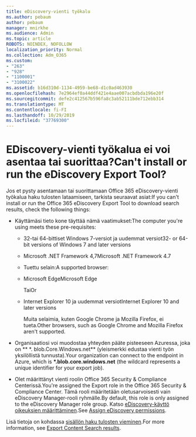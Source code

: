 ```yaml
---
title: eDiscovery-vienti työkalu
ms.author: pebaum
author: pebaum
manager: mnirkhe
ms.audience: Admin
ms.topic: article
ROBOTS: NOINDEX, NOFOLLOW
localization_priority: Normal
ms.collection: Adm_O365
ms.custom:
- "263"
- "928"
- "1100001"
- "3100022"
ms.assetid: b16d310d-1134-4959-be68-d1c0ad463930
ms.openlocfilehash: 7e2964ef0a44ddf421e4aae007acbdbda196e20f
ms.sourcegitcommit: defe2c412567b596fa8c3ab52111bde712ebb314
ms.translationtype: MT
ms.contentlocale: fi-FI
ms.lasthandoff: 10/29/2019
ms.locfileid: "37769300"
---
```

# <a name="cant-install-or-run-the-ediscovery-export-tool"></a><span data-ttu-id="7f0eb-102">EDiscovery-vienti työkalua ei voi asentaa tai suorittaa?</span><span class="sxs-lookup"><span data-stu-id="7f0eb-102">Can't install or run the eDiscovery Export Tool?</span></span>

<span data-ttu-id="7f0eb-103">Jos et pysty asentamaan tai suorittamaan Office 365 eDiscovery-vienti työkalua haku tulosten lataamiseen, tarkista seuraavat asiat:</span><span class="sxs-lookup"><span data-stu-id="7f0eb-103">If you can't install or run the Office 365 eDiscovery Export Tool to download search results, check the following things:</span></span>
  
- <span data-ttu-id="7f0eb-104">Käyttämäsi tieto kone täyttää nämä vaatimukset:</span><span class="sxs-lookup"><span data-stu-id="7f0eb-104">The computer you're using meets these pre-requisites:</span></span>

  - <span data-ttu-id="7f0eb-105">32-tai 64-bittiset Windows 7-versiot ja uudemmat versiot</span><span class="sxs-lookup"><span data-stu-id="7f0eb-105">32- or 64-bit versions of Windows 7 and later versions</span></span>

  - <span data-ttu-id="7f0eb-106">Microsoft .NET Framework 4,7</span><span class="sxs-lookup"><span data-stu-id="7f0eb-106">Microsoft .NET Framework 4.7</span></span>

  - <span data-ttu-id="7f0eb-107">Tuettu selain:</span><span class="sxs-lookup"><span data-stu-id="7f0eb-107">A supported browser:</span></span>

  - <span data-ttu-id="7f0eb-108">Microsoft Edge</span><span class="sxs-lookup"><span data-stu-id="7f0eb-108">Microsoft Edge</span></span>

    <span data-ttu-id="7f0eb-109">Tai</span><span class="sxs-lookup"><span data-stu-id="7f0eb-109">Or</span></span>

  - <span data-ttu-id="7f0eb-110">Internet Explorer 10 ja uudemmat versiot</span><span class="sxs-lookup"><span data-stu-id="7f0eb-110">Internet Explorer 10 and later versions</span></span>

    <span data-ttu-id="7f0eb-111">Muita selaimia, kuten Google Chrome ja Mozilla Firefox, ei tueta.</span><span class="sxs-lookup"><span data-stu-id="7f0eb-111">Other browsers, such as Google Chrome and Mozilla Firefox aren't supported.</span></span>

- <span data-ttu-id="7f0eb-112">Organisaatiosi voi muodostaa yhteyden pääte pisteeseen Azuressa, joka on \*\* \*. blob.Core.Windows.net\*\* (yleismerkki edustaa vienti työn yksilöllistä tunnusta).</span><span class="sxs-lookup"><span data-stu-id="7f0eb-112">Your organization can connect to the endpoint in Azure, which is **\*.blob.core.windows.net** (the wildcard represents a unique identifier for your export job).</span></span>

- <span data-ttu-id="7f0eb-113">Olet määrittänyt vienti roolin Office 365 Security &amp; Compliance Centerissä.</span><span class="sxs-lookup"><span data-stu-id="7f0eb-113">You're assigned the Export role in the Office 365 Security &amp; Compliance Center.</span></span> <span data-ttu-id="7f0eb-114">Tämä rooli määritetään oletusarvoisesti vain eDiscovery Manager-rooli ryhmälle.</span><span class="sxs-lookup"><span data-stu-id="7f0eb-114">By default, this role is only assigned to the eDiscovery Manager role group.</span></span> <span data-ttu-id="7f0eb-115">Katso [eDiscovery-käyttö oikeuksien määrittäminen](https://docs.microsoft.com/office365/securitycompliance/assign-ediscovery-permissions).</span><span class="sxs-lookup"><span data-stu-id="7f0eb-115">See [Assign eDiscovery permissions](https://docs.microsoft.com/office365/securitycompliance/assign-ediscovery-permissions).</span></span>

<span data-ttu-id="7f0eb-116">Lisä tietoja on kohdassa [sisällön haku tulosten vieminen](https://docs.microsoft.com/office365/securitycompliance/export-search-results).</span><span class="sxs-lookup"><span data-stu-id="7f0eb-116">For more information, see [Export Content Search results](https://docs.microsoft.com/office365/securitycompliance/export-search-results).</span></span>
  